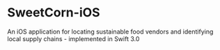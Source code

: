 # SweetCorn-iOS
An iOS application for locating sustainable food vendors and identifying local supply chains - implemented in Swift 3.0
